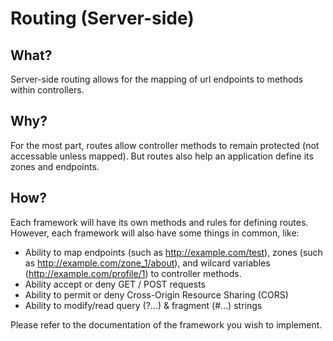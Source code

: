 # Routing (Server-side)
## What?
Server-side routing allows for the mapping of url endpoints to methods within controllers.

## Why?
For the most part, routes allow controller methods to remain protected (not accessable unless mapped).
But routes also help an application define its zones and endpoints.

## How?
Each framework will have its own methods and rules for defining routes.
However, each framework will also have some things in common, like:
- Ability to map endpoints (such as http://example.com/test), zones (such as http://example.com/zone_1/about), and wilcard variables (http://example.com/profile/1) to controller methods.
- Ability accept or deny GET / POST requests
- Ability to permit or deny Cross-Origin Resource Sharing (CORS)
- Ability to modify/read query (?...) & fragment (#...) strings 

Please refer to the documentation of the framework you wish to implement.